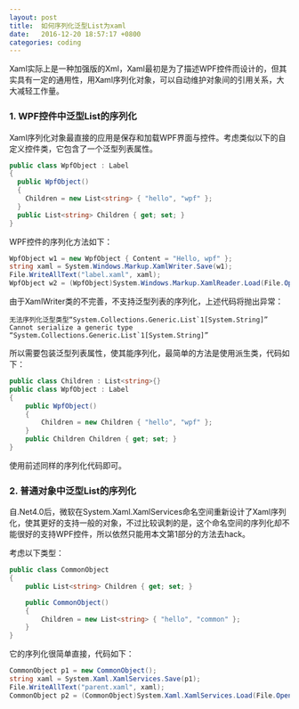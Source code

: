 ```yaml
---
layout: post
title:  如何序列化泛型List为xaml
date:   2016-12-20 18:57:17 +0800
categories: coding
---
```

Xaml实际上是一种加强版的Xml，Xaml最初是为了描述WPF控件而设计的，但其实具有一定的通用性，用Xaml序列化对象，可以自动维护对象间的引用关系，大大减轻工作量。

### 1. WPF控件中泛型List的序列化

Xaml序列化对象最直接的应用是保存和加载WPF界面与控件。考虑类似以下的自定义控件类，它包含了一个泛型列表属性。

```c#
public class WpfObject : Label
{
  public WpfObject()
  {
    Children = new List<string> { "hello", "wpf" };
  }
  public List<string> Children { get; set; }
}
```

WPF控件的序列化方法如下：

```c#
WpfObject w1 = new WpfObject { Content = "Hello, wpf" };
string xaml = System.Windows.Markup.XamlWriter.Save(w1);
File.WriteAllText("label.xaml", xaml);
WpfObject w2 = (WpfObject)System.Windows.Markup.XamlReader.Load(File.OpenRead("label.xaml"));
```

由于XamlWriter类的不完善，不支持泛型列表的序列化，上述代码将抛出异常：

```
无法序列化泛型类型“System.Collections.Generic.List`1[System.String]”
Cannot serialize a generic type “System.Collections.Generic.List`1[System.String]”
```

所以需要包装泛型列表属性，使其能序列化，最简单的方法是使用派生类，代码如下：

```C#
public class Children : List<string>{}
public class WpfObject : Label
{
    public WpfObject()
    {
        Children = new Children { "hello", "wpf" };
    }
    public Children Children { get; set; }
}
```

使用前述同样的序列化代码即可。

### 2. 普通对象中泛型List的序列化

自.Net4.0后，微软在System.Xaml.XamlServices命名空间重新设计了Xaml序列化，使其更好的支持一般的对象，不过比较讽刺的是，这个命名空间的序列化却不能很好的支持WPF控件，所以依然只能用本文第1部分的方法去hack。

考虑以下类型：

```C#
public class CommonObject
{
    public List<string> Children { get; set; }

    public CommonObject()
    {
        Children = new List<string> { "hello", "common" };
    }
}
```

它的序列化很简单直接，代码如下：

```C#
CommonObject p1 = new CommonObject();
string xaml = System.Xaml.XamlServices.Save(p1);
File.WriteAllText("parent.xaml", xaml);
CommonObject p2 = (CommonObject)System.Xaml.XamlServices.Load(File.OpenRead("parent.xaml"));
```
